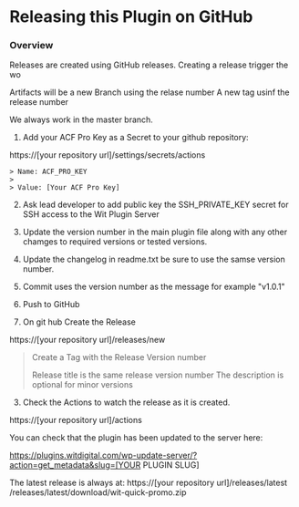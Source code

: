 # Releasing this Plugin on GitHub

### Overview

Releases are created using GitHub releases. Creating a release trigger the wo

Artifacts will be a new Branch using the relase number
A new tag usinf the release number


 We always work in the master branch.


1. Add your ACF Pro Key as a Secret to your github repository:
   
https://[your repository url]/settings/secrets/actions

    > Name: ACF_PRO_KEY
    > 
    > Value: [Your ACF Pro Key]

2. Ask lead developer to add public key the SSH_PRIVATE_KEY secret for SSH access to the Wit Plugin Server

3. Update the version number in the main plugin file along with any other chamges to required versions or tested versions.
4. Update the changelog in readme.txt be sure to use the samse version number.
5. Commit uses the version number as the message for example "v1.0.1"
6. Push to GitHub
3. On git hub Create the Release

https://[your repository url]/releases/new

> Create a Tag with the Release Version number
> 
> Release title is the same release version number
> The description is optional for minor versions


3. Check the Actions to watch the release as it is created.

https://[your repository url]/actions


You can check that the plugin has been updated to the server here:

https://plugins.witdigital.com/wp-update-server/?action=get_metadata&slug=[YOUR PLUGIN SLUG]

The latest release is always at:  https://[your repository url]/releases/latest
/releases/latest/download/wit-quick-promo.zip

